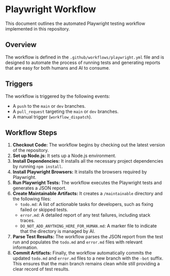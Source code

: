 # Playwright Workflow

This document outlines the automated Playwright testing workflow implemented in this repository.

## Overview

The workflow is defined in the `.github/workflows/playwright.yml` file and is designed to automate the process of running tests and generating reports that are easy for both humans and AI to consume.

## Triggers

The workflow is triggered by the following events:

-   A `push` to the `main` or `dev` branches.
-   A `pull_request` targeting the `main` or `dev` branches.
-   A manual trigger (`workflow_dispatch`).

## Workflow Steps

1.  **Checkout Code:** The workflow begins by checking out the latest version of the repository.
2.  **Set up Node.js:** It sets up a Node.js environment.
3.  **Install Dependencies:** It installs all the necessary project dependencies by running `npm install`.
4.  **Install Playwright Browsers:** It installs the browsers required by Playwright.
5.  **Run Playwright Tests:** The workflow executes the Playwright tests and generates a JSON report.
6.  **Create Maintainable Artifacts:** It creates a `/maintainable` directory and the following files:
    -   `todo.md`: A list of actionable tasks for developers, such as fixing failed or skipped tests.
    -   `error.md`: A detailed report of any test failures, including stack traces.
    -   `DO_NOT_ADD_ANYTHING_HERE_FOR_HUMAN.md`: A marker file to indicate that the directory is managed by AI.
7.  **Parse Test Results:** The workflow parses the JSON report from the test run and populates the `todo.md` and `error.md` files with relevant information.
8.  **Commit Artifacts:** Finally, the workflow automatically commits the updated `todo.md` and `error.md` files to a new branch with the `-bot` suffix. This ensures that the main branch remains clean while still providing a clear record of test results.